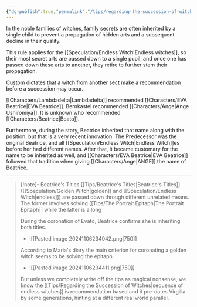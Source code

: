 ```yaml
---
{"dg-publish":true,"permalink":"/tips/regarding-the-succession-of-witches/","contentClasses":"center-headings red-truth red-links blue-truth"}
---
```


In the noble families of witches, family secrets are often inherited by a single child to prevent a propagation of hidden arts and a subsequent decline in their quality.

This rule applies for the [[Speculation/Endless Witch\|Endless witches]], so their most secret arts are passed down to a single pupil, and once one has passed down these arts to another, they retire to further stem their propagation.

Custom dictates that a witch from another sect make a recommendation before a succession may occur.

[[Characters/Lambdadelta\|Lambdadelta]] recommended [[Characters/EVA Beatrice\|EVA Beatrice]]. Bernkastel recommended [[Characters/Ange\|Ange Ushiromiya]]. It is unknown who recommended [[Characters/Beatrice\|Beato]].

Furthermore, during the story, Beatrice inherited that name along with the position, but that is a very recent innovation. The Predecessor was the original Beatrice, and all [[Speculation/Endless Witch\|Endless Witch]]es before her had different names. After that, it became customary for the name to be inherited as well, and [[Characters/EVA Beatrice\|EVA Beatrice]] followed that tradition when giving [[Characters/Ange\|ANGE]] the name of Beatrice.

---


<div class="transclusion internal-embed is-loaded"><div class="markdown-embed">



> [!note]- Beatrice's Titles
> [[Tips/Beatrice's Titles\|Beatrice's Titles]] ([[Speculation/Golden Witch\|golden]] and [[Speculation/Endless Witch\|endless]]) are passed down through different unrelated means. The former involves solving [[Tips/The Portrait Epitaph\|The Portrait Epitaph]] while the latter is a long
> 
> During the coronation of Evato, Beatrice confirms she is inheriting both titles.
> - ![[Pasted image 20241106234042.png\|750]]
>
> According to Maria's diary the main criterion for coronating a golden witch seems to be solving the epitaph.
> - ![[Pasted image 20241106234411.png\|750]] 
> 
> But unless we completely write off the tips as magical nonsense, we know the [[Tips/Regarding the Succession of Witches\|sequence of endless witches]] is recommendation based and it pre-dates Virgilia by some generations, hinting at a different real world parallel.
>  

</div></div>

